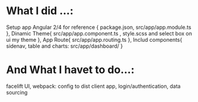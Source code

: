 


# What I did ...:

Setup app Angular 2/4 for reference {
package.json,
src/app/app.module.ts
},
Dinamic Theme{
src/app/app.component.ts ,
style.scss
and select box on ui my theme
},
App Route{
src/app/app.routing.ts
},
Includ components{
sidenav, table and charts: src/app/dashboard/
}

# And What I havet to do...:

facelift UI,
webpack: config to dist client app,
login/authentication,
data sourcing
